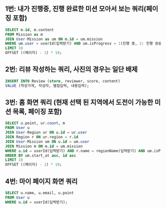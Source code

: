 ## 1번: 내가 진행중, 진행 완료한 미션 모아서 보는 쿼리(페이징 포함)

```sql
SELECT m.id, m.content
FROM Mission as m
JOIN User-Mission as um ON m.id = um.mission
WHERE um.user = userId(입력받기) AND um.isProgress = 1(진행 중, 2: 진행 완료)
LIMIT 10 
OFFSET ((페이지) - 1) * 10;
```

## 2번: 리뷰 작성하는 쿼리, 사진의 경우는 일단 배제

```sql
INSERT INTO Review (store, reviewer, score, content)
VALUE (작성가게, 작성자, 별점입력, 내용입력);
```

## 3번: 홈 화면 쿼리 (현재 선택 된 지역에서 도전이 가능한 미션 목록, 페이징 포함)

```sql
SELECT u.point, ur.count, m
FROM User u
JOIN User-Region ur ON u.id = ur.user
JOIN Region r ON ur.region = r.id
JOIN User-Mission um ON u.id = um.user
JOIN Mission m ON m.id = um.mission
WHERE u.id = userId(입력받기) AND r.name = regionName(입력받기) AND um.isProgress = 0
ORDER BY um.start_at asc, id asc
LIMIT 10
OFFSET ((페이지) - 1) * 10;
```

## 4번: 마이 페이지 화면 쿼리

```sql
SELECT u.name, u.email, u.point
FROM User u
WHERE u.id = userId(입력받기);
```